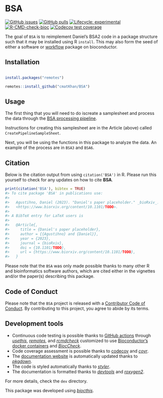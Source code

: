 
<!-- README.md is generated from README.Rmd. Please edit that file -->

# BSA

<!-- badges: start -->

[![GitHub
issues](https://img.shields.io/github/issues/cmatKhan/BSA)](https://github.com/cmatKhan/BSA/issues)
[![GitHub
pulls](https://img.shields.io/github/issues-pr/cmatKhan/BSA)](https://github.com/cmatKhan/BSA/pulls)
[![Lifecycle:
experimental](https://img.shields.io/badge/lifecycle-experimental-orange.svg)](https://lifecycle.r-lib.org/articles/stages.html#experimental)
[![R-CMD-check-bioc](https://github.com/cmatKhan/BSA/actions/workflows/R-CMD-check-bioc.yaml/badge.svg)](https://github.com/cmatKhan/BSA/actions/workflows/R-CMD-check-bioc.yaml)
[![Codecov test
coverage](https://codecov.io/gh/cmatKhan/BSA/branch/master/graph/badge.svg)](https://app.codecov.io/gh/cmatKhan/BSA?branch=master)
<!-- badges: end -->

The goal of `BSA` is to reimplement Daniel’s BSA2 code in a package
structure such that it may be installed using R `install`. This may also
form the seed of either a software or
[workflow](https://contributions.bioconductor.org/non-software.html)
package on bioconductor.

## Installation

``` r

install.packages("remotes")

remotes::install_github("cmatKhan/BSA")
```

## Usage

The first thing that you will need to do iscreate a samplesheet and
process the data through the [BSA processing
pipeline](https://github.com/cmatKhan/variant_calling_and_bsa).

Instructions for creating this samplesheet are in the Article (above)
called `CreatePipelineSampleSheet`.

Next, you will be using the functions in this package to analyze the
data. An example of the process are in `BSA3` and `BSA6`.

## Citation

Below is the citation output from using `citation('BSA')` in R. Please
run this yourself to check for any updates on how to cite **BSA**.

``` r
print(citation('BSA'), bibtex = TRUE)
#> To cite package 'BSA' in publications use:
#> 
#>   Agustihno, Daniel (2023). "Daniel's paper placeholder." _bioRxiv_. ,
#>   <https://www.biorxiv.org/content/10.1101/TODO>.
#> 
#> A BibTeX entry for LaTeX users is
#> 
#>   @Article{,
#>     title = {Daniel's paper placeholder},
#>     author = {{Agustihno} and {Daniel}},
#>     year = {2023},
#>     journal = {bioRxiv},
#>     doi = {10.1101/TODO},
#>     url = {https://www.biorxiv.org/content/10.1101/TODO},
#>   }
```

Please note that the `BSA` was only made possible thanks to many other R
and bioinformatics software authors, which are cited either in the
vignettes and/or the paper(s) describing this package.

## Code of Conduct

Please note that the `BSA` project is released with a [Contributor Code
of Conduct](http://bioconductor.org/about/code-of-conduct/). By
contributing to this project, you agree to abide by its terms.

## Development tools

- Continuous code testing is possible thanks to [GitHub
  actions](https://www.tidyverse.org/blog/2020/04/usethis-1-6-0/)
  through *[usethis](https://CRAN.R-project.org/package=usethis)*,
  *[remotes](https://CRAN.R-project.org/package=remotes)*, and
  *[rcmdcheck](https://CRAN.R-project.org/package=rcmdcheck)* customized
  to use [Bioconductor’s docker
  containers](https://www.bioconductor.org/help/docker/) and
  *[BiocCheck](https://bioconductor.org/packages/3.17/BiocCheck)*.
- Code coverage assessment is possible thanks to
  [codecov](https://codecov.io/gh) and
  *[covr](https://CRAN.R-project.org/package=covr)*.
- The [documentation website](http://cmatKhan.github.io/BSA) is
  automatically updated thanks to
  *[pkgdown](https://CRAN.R-project.org/package=pkgdown)*.
- The code is styled automatically thanks to
  *[styler](https://CRAN.R-project.org/package=styler)*.
- The documentation is formatted thanks to
  *[devtools](https://CRAN.R-project.org/package=devtools)* and
  *[roxygen2](https://CRAN.R-project.org/package=roxygen2)*.

For more details, check the `dev` directory.

This package was developed using
*[biocthis](https://bioconductor.org/packages/3.17/biocthis)*.
